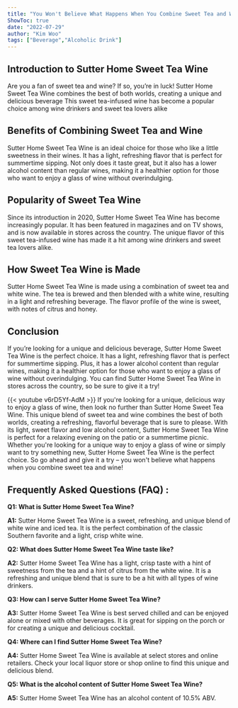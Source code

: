 ```yaml
---
title: "You Won't Believe What Happens When You Combine Sweet Tea and Wine: Sutter Home Sweet Tea Wine!"
ShowToc: true 
date: "2022-07-29"
author: "Kim Woo" 
tags: ["Beverage","Alcoholic Drink"]
---
```

## Introduction to Sutter Home Sweet Tea Wine

Are you a fan of sweet tea and wine? If so, you’re in luck! Sutter Home Sweet Tea Wine combines the best of both worlds, creating a unique and delicious beverage This sweet tea-infused wine has become a popular choice among wine drinkers and sweet tea lovers alike

## Benefits of Combining Sweet Tea and Wine

Sutter Home Sweet Tea Wine is an ideal choice for those who like a little sweetness in their wines. It has a light, refreshing flavor that is perfect for summertime sipping. Not only does it taste great, but it also has a lower alcohol content than regular wines, making it a healthier option for those who want to enjoy a glass of wine without overindulging.

## Popularity of Sweet Tea Wine

Since its introduction in 2020, Sutter Home Sweet Tea Wine has become increasingly popular. It has been featured in magazines and on TV shows, and is now available in stores across the country. The unique flavor of this sweet tea-infused wine has made it a hit among wine drinkers and sweet tea lovers alike.

## How Sweet Tea Wine is Made

Sutter Home Sweet Tea Wine is made using a combination of sweet tea and white wine. The tea is brewed and then blended with a white wine, resulting in a light and refreshing beverage. The flavor profile of the wine is sweet, with notes of citrus and honey.

## Conclusion

If you’re looking for a unique and delicious beverage, Sutter Home Sweet Tea Wine is the perfect choice. It has a light, refreshing flavor that is perfect for summertime sipping. Plus, it has a lower alcohol content than regular wines, making it a healthier option for those who want to enjoy a glass of wine without overindulging. You can find Sutter Home Sweet Tea Wine in stores across the country, so be sure to give it a try!

{{< youtube v6rD5Yf-AdM >}} 
If you're looking for a unique, delicious way to enjoy a glass of wine, then look no further than Sutter Home Sweet Tea Wine. This unique blend of sweet tea and wine combines the best of both worlds, creating a refreshing, flavorful beverage that is sure to please. With its light, sweet flavor and low alcohol content, Sutter Home Sweet Tea Wine is perfect for a relaxing evening on the patio or a summertime picnic. Whether you're looking for a unique way to enjoy a glass of wine or simply want to try something new, Sutter Home Sweet Tea Wine is the perfect choice. So go ahead and give it a try – you won't believe what happens when you combine sweet tea and wine!

## Frequently Asked Questions (FAQ) :
**Q1: What is Sutter Home Sweet Tea Wine?**

**A1:** Sutter Home Sweet Tea Wine is a sweet, refreshing, and unique blend of white wine and iced tea. It is the perfect combination of the classic Southern favorite and a light, crisp white wine.

**Q2: What does Sutter Home Sweet Tea Wine taste like?**

**A2:** Sutter Home Sweet Tea Wine has a light, crisp taste with a hint of sweetness from the tea and a hint of citrus from the white wine. It is a refreshing and unique blend that is sure to be a hit with all types of wine drinkers.

**Q3: How can I serve Sutter Home Sweet Tea Wine?**

**A3:** Sutter Home Sweet Tea Wine is best served chilled and can be enjoyed alone or mixed with other beverages. It is great for sipping on the porch or for creating a unique and delicious cocktail.

**Q4: Where can I find Sutter Home Sweet Tea Wine?**

**A4:** Sutter Home Sweet Tea Wine is available at select stores and online retailers. Check your local liquor store or shop online to find this unique and delicious blend.

**Q5: What is the alcohol content of Sutter Home Sweet Tea Wine?**

**A5:** Sutter Home Sweet Tea Wine has an alcohol content of 10.5% ABV.



